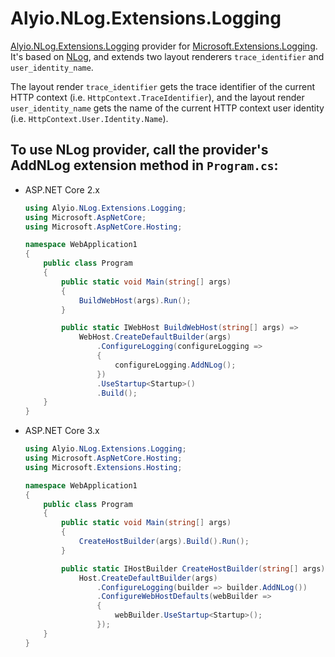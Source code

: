 # Alyio.NLog.Extensions.Logging

[Alyio.NLog.Extensions.Logging](https://github.com/qqbuby/Alyio.NLog.Extensions.Logging) provider for [Microsoft.Extensions.Logging](https://github.com/aspnet/Logging). It's based on [NLog](https://github.com/NLog/NLog), and extends two layout renderers `trace_identifier` and `user_identity_name`.

The layout render `trace_identifier` gets the trace identifier of the current HTTP context (i.e. `HttpContext.TraceIdentifier`), and the layout render `user_identity_name` gets the name of the current HTTP context user identity (i.e. `HttpContext.User.Identity.Name`).


## To use NLog provider, call the provider's AddNLog extension method in `Program.cs`:

- ASP.NET Core 2.x


    ```cs
    using Alyio.NLog.Extensions.Logging;
    using Microsoft.AspNetCore;
    using Microsoft.AspNetCore.Hosting;
    
    namespace WebApplication1
    {
        public class Program
        {
            public static void Main(string[] args)
            {
                BuildWebHost(args).Run();
            }
    
            public static IWebHost BuildWebHost(string[] args) =>
                WebHost.CreateDefaultBuilder(args)
                    .ConfigureLogging(configureLogging =>
                    {
                        configureLogging.AddNLog();
                    })
                    .UseStartup<Startup>()
                    .Build();
        }
    }
    ```

- ASP.NET Core 3.x

    ```cs
    using Alyio.NLog.Extensions.Logging;
    using Microsoft.AspNetCore.Hosting;
    using Microsoft.Extensions.Hosting;
    
    namespace WebApplication1
    {
        public class Program
        {
            public static void Main(string[] args)
            {
                CreateHostBuilder(args).Build().Run();
            }
    
            public static IHostBuilder CreateHostBuilder(string[] args) =>
                Host.CreateDefaultBuilder(args)
                    .ConfigureLogging(builder => builder.AddNLog())
                    .ConfigureWebHostDefaults(webBuilder =>
                    {
                        webBuilder.UseStartup<Startup>();
                    });
        }
    }
    ```
